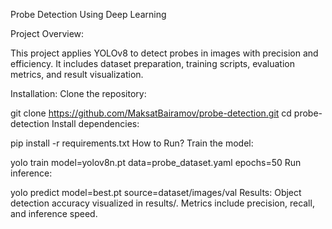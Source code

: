 Probe Detection Using Deep Learning

Project Overview:

This project applies YOLOv8 to detect probes in images with precision and efficiency. It includes dataset preparation, training scripts, evaluation metrics, and result visualization.

Installation: Clone the repository:

git clone https://github.com/MaksatBairamov/probe-detection.git
cd probe-detection
Install dependencies:

pip install -r requirements.txt
How to Run? Train the model:

  yolo train model=yolov8n.pt data=probe_dataset.yaml epochs=50
Run inference:

  yolo predict model=best.pt source=dataset/images/val
Results: Object detection accuracy visualized in results/. Metrics include precision, recall, and inference speed.